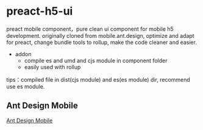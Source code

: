 # preact-h5-ui
preact mobile component，pure clean ui component for mobile h5 development. originally cloned from mobile.ant.design, optimize and adapt for preact, change bundle tools to rollup, make the code cleaner and easier.
- addon
    * compile es and umd and cjs module in component folder
    * easily used with rollup

tips：compiled file in dist(cjs module) and es(es module) dir, recommend use es module.


## Ant Design Mobile

[Ant Design Mobile](https://github.com/ant-design/ant-design-mobile)
